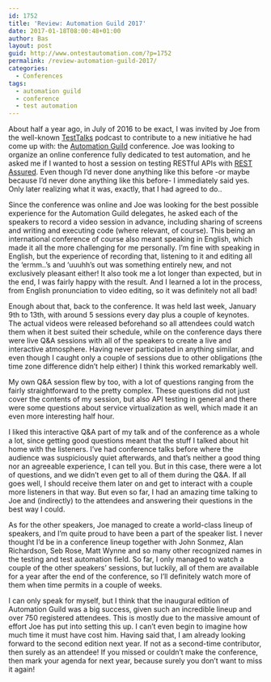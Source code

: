 ```yaml
---
id: 1752
title: 'Review: Automation Guild 2017'
date: 2017-01-18T08:00:48+01:00
author: Bas
layout: post
guid: http://www.ontestautomation.com/?p=1752
permalink: /review-automation-guild-2017/
categories:
  - Conferences
tags:
  - automation guild
  - conference
  - test automation
---
```

About half a year ago, in July of 2016 to be exact, I was invited by Joe from the well-known <a href="http://www.testtalks.com" target="_blank">TestTalks</a> podcast to contribute to a new initiative he had come up with: the <a href="https://automationguild.com/automation-guild-conference-2017/" target="_blank">Automation Guild</a> conference. Joe was looking to organize an online conference fully dedicated to test automation, and he asked me if I wanted to host a session on testing RESTful APIs with <a href="http://rest-assured.io" target="_blank">REST Assured</a>. Even though I&#8217;d never done anything like this before -or maybe because I&#8217;d never done anything like this before- I immediately said yes. Only later realizing what it was, exactly, that I had agreed to do..

Since the conference was online and Joe was looking for the best possible experience for the Automation Guild delegates, he asked each of the speakers to record a video session in advance, including sharing of screens and writing and executing code (where relevant, of course). This being an international conference of course also meant speaking in English, which made it all the more challenging for me personally. I&#8217;m fine with speaking in English, but the experience of recording that, listening to it and editing all the &#8216;ermm..&#8217;s and &#8216;uuuhh&#8217;s out was something entirely new, and not exclusively pleasant either! It also took me a lot longer than expected, but in the end, I was fairly happy with the result. And I learned a lot in the process, from English pronunciation to video editing, so it was definitely not all bad!

Enough about that, back to the conference. It was held last week, January 9th to 13th, with around 5 sessions every day plus a couple of keynotes. The actual videos were released beforehand so all attendees could watch them when it best suited their schedule, while on the conference days there were live Q&A sessions with all of the speakers to create a live and interactive atmosphere. Having never participated in anything similar, and even though I caught only a couple of sessions due to other obligations (the time zone difference didn&#8217;t help either) I think this worked remarkably well.

My own Q&A session flew by too, with a lot of questions ranging from the fairly straightforward to the pretty complex. These questions did not just cover the contents of my session, but also API testing in general and there were some questions about service virtualization as well, which made it an even more interesting half hour.

I liked this interactive Q&A part of my talk and of the conference as a whole a lot, since getting good questions meant that the stuff I talked about hit home with the listeners. I&#8217;ve had conference talks before where the audience was suspiciously quiet afterwards, and that&#8217;s neither a good thing nor an agreeable experience, I can tell you. But in this case, there were a lot of questions, and we didn&#8217;t even get to all of them during the Q&A. If all goes well, I should receive them later on and get to interact with a couple more listeners in that way. But even so far, I had an amazing time talking to Joe and (indirectly) to the attendees and answering their questions in the best way I could.

As for the other speakers, Joe managed to create a world-class lineup of speakers, and I&#8217;m quite proud to have been a part of the speaker list. I never thought I&#8217;d be in a conference lineup together with John Sonmez, Alan Richardson, Seb Rose, Matt Wynne and so many other recognized names in the testing and test automation field. So far, I only managed to watch a couple of the other speakers&#8217; sessions, but luckily, all of them are available for a year after the end of the conference, so I&#8217;ll definitely watch more of them when time permits in a couple of weeks.

I can only speak for myself, but I think that the inaugural edition of Automation Guild was a big success, given such an incredible lineup and over 750 registered attendees. This is mostly due to the massive amount of effort Joe has put into setting this up. I can&#8217;t even begin to imagine how much time it must have cost him. Having said that, I am already looking forward to the second edition next year. If not as a second-time contributor, then surely as an attendee! If you missed or couldn&#8217;t make the conference, then mark your agenda for next year, because surely you don&#8217;t want to miss it again!